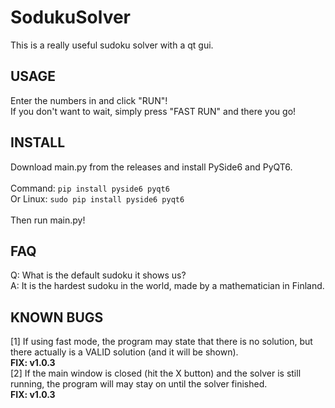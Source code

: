 # SodukuSolver
This is a really useful sudoku solver with a qt gui.

## USAGE
Enter the numbers in and click "RUN"!<br>
If you don't want to wait, simply press "FAST RUN" and there you go!<br>

## INSTALL
Download main.py from the releases and install PySide6 and PyQT6.<br><br>
Command: `pip install pyside6 pyqt6`<br>
Or Linux: `sudo pip install pyside6 pyqt6`<br><br>
Then run main.py!<br>

## FAQ
Q: What is the default sudoku it shows us?<br>
A: It is the hardest sudoku in the world, made by a mathematician in Finland.<br>

## KNOWN BUGS
[1] If using fast mode, the program may state that there is no solution, but there actually is a VALID solution (and it will be shown).<br>
<b>FIX: v1.0.3</b><br>
[2] If the main window is closed (hit the X button) and the solver is still running, the program will may stay on until the solver finished.<br>
<b>FIX: v1.0.3</b><br>